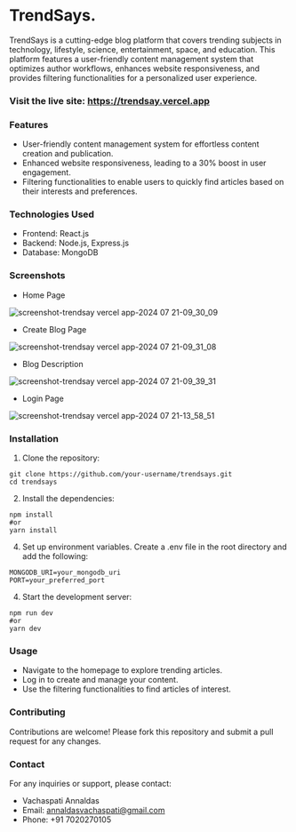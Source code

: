 # TrendSays.
TrendSays is a cutting-edge blog platform that covers trending subjects in technology, lifestyle, science, entertainment, space, and education. This platform features a user-friendly content management system that optimizes author workflows, enhances website responsiveness, and provides filtering functionalities for a personalized user experience.

### Visit the live site: https://trendsay.vercel.app

### Features
- User-friendly content management system for effortless content creation and publication.
- Enhanced website responsiveness, leading to a 30% boost in user engagement.
- Filtering functionalities to enable users to quickly find articles based on their interests and preferences.

### Technologies Used
- Frontend: React.js
- Backend: Node.js, Express.js
- Database: MongoDB

### Screenshots
- Home Page
  
![screenshot-trendsay vercel app-2024 07 21-09_30_09](https://github.com/user-attachments/assets/9c26d193-700e-42b5-9d5b-d72ea19b4e8a)

- Create Blog Page
  
![screenshot-trendsay vercel app-2024 07 21-09_31_08](https://github.com/user-attachments/assets/bce772f1-2c09-4deb-9428-321ef41ede6b)

- Blog Description
  
![screenshot-trendsay vercel app-2024 07 21-09_39_31](https://github.com/user-attachments/assets/ae09e7f0-da51-4500-9279-1754098da199)

- Login Page
  
![screenshot-trendsay vercel app-2024 07 21-13_58_51](https://github.com/user-attachments/assets/0fa8ffd8-5d23-4812-8660-b148189fed80)


### Installation
1. Clone the repository:
```
git clone https://github.com/your-username/trendsays.git
cd trendsays
```

2. Install the dependencies:
```
npm install
#or
yarn install
```
4. Set up environment variables. Create a .env file in the root directory and add the following:
```
MONGODB_URI=your_mongodb_uri
PORT=your_preferred_port
```
4. Start the development server:
```
npm run dev
#or
yarn dev
```
### Usage
- Navigate to the homepage to explore trending articles.
- Log in to create and manage your content.
- Use the filtering functionalities to find articles of interest.

### Contributing
Contributions are welcome! Please fork this repository and submit a pull request for any changes.

### Contact
For any inquiries or support, please contact:
- Vachaspati Annaldas
- Email: annaldasvachaspati@gmail.com
- Phone: +91 7020270105
